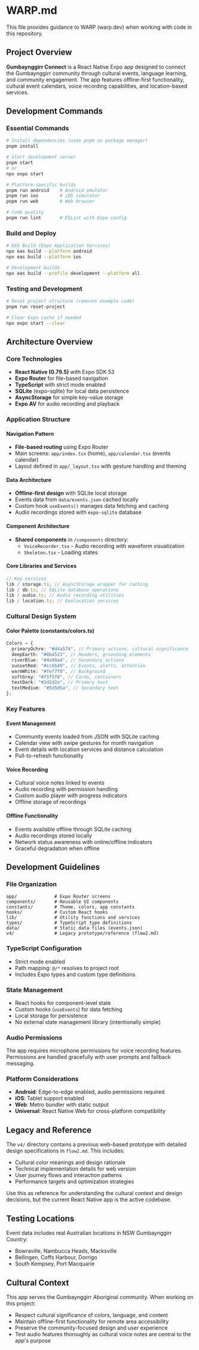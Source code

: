 # WARP.md

This file provides guidance to WARP (warp.dev) when working with code in this repository.

## Project Overview

**Gumbaynggirr Connect** is a React Native Expo app designed to connect the Gumbaynggirr community through cultural events, language learning, and community engagement. The app features offline-first functionality, cultural event calendars, voice recording capabilities, and location-based services.

## Development Commands

### Essential Commands

```bash
# Install dependencies (uses pnpm as package manager)
pnpm install

# Start development server
pnpm start
# or
npx expo start

# Platform-specific builds
pnpm run android    # Android emulator
pnpm run ios        # iOS simulator
pnpm run web        # Web browser

# Code quality
pnpm run lint       # ESLint with Expo config
```

### Build and Deploy

```bash
# EAS Build (Expo Application Services)
npx eas build --platform android
npx eas build --platform ios

# Development builds
npx eas build --profile development --platform all
```

### Testing and Development

```bash
# Reset project structure (removes example code)
pnpm run reset-project

# Clear Expo cache if needed
npx expo start --clear
```

## Architecture Overview

### Core Technologies

- **React Native (0.79.5)** with Expo SDK 53
- **Expo Router** for file-based navigation
- **TypeScript** with strict mode enabled
- **SQLite** (expo-sqlite) for local data persistence
- **AsyncStorage** for simple key-value storage
- **Expo AV** for audio recording and playback

### Application Structure

#### Navigation Pattern

- **File-based routing** using Expo Router
- Main screens: `app/index.tsx` (home), `app/calendar.tsx` (events calendar)
- Layout defined in `app/_layout.tsx` with gesture handling and theming

#### Data Architecture

- **Offline-first design** with SQLite local storage
- Events data from `data/events.json` cached locally
- Custom hook `useEvents()` manages data fetching and caching
- Audio recordings stored with `expo-sqlite` database

#### Component Architecture

- **Shared components** in `/components` directory:
  - `VoiceRecorder.tsx` - Audio recording with waveform visualization
  - `Skeleton.tsx` - Loading states

#### Core Libraries and Services

```typescript
// Key services
lib / storage.ts; // AsyncStorage wrapper for caching
lib / db.ts; // SQLite database operations
lib / audio.ts; // Audio recording utilities
lib / location.ts; // Geolocation services
```

### Cultural Design System

#### Color Palette (constants/colors.ts)

```typescript
Colors = {
  primaryOchre: "#d4a574", // Primary actions, cultural significance
  deepEarth: "#8b4513", // Headers, grounding elements
  riverBlue: "#4a90a4", // Secondary actions
  sunsetRed: "#cc6b49", // Events, alerts, attention
  warmWhite: "#fef7f0", // Background
  softGrey: "#f5f5f0", // Cards, containers
  textDark: "#2d2d2a", // Primary text
  textMedium: "#5d5d5a", // Secondary text
};
```

### Key Features

#### Event Management

- Community events loaded from JSON with SQLite caching
- Calendar view with swipe gestures for month navigation
- Event details with location services and distance calculation
- Pull-to-refresh functionality

#### Voice Recording

- Cultural voice notes linked to events
- Audio recording with permission handling
- Custom audio player with progress indicators
- Offline storage of recordings

#### Offline Functionality

- Events available offline through SQLite caching
- Audio recordings stored locally
- Network status awareness with online/offline indicators
- Graceful degradation when offline

## Development Guidelines

### File Organization

```
app/              # Expo Router screens
components/       # Reusable UI components
constants/        # Theme, colors, app constants
hooks/            # Custom React hooks
lib/              # Utility functions and services
types/            # TypeScript type definitions
data/             # Static data files (events.json)
v4/               # Legacy prototype/reference (flow2.md)
```

### TypeScript Configuration

- Strict mode enabled
- Path mapping: `@/*` resolves to project root
- Includes Expo types and custom type definitions

### State Management

- React hooks for component-level state
- Custom hooks (`useEvents`) for data fetching
- Local storage for persistence
- No external state management library (intentionally simple)

### Audio Permissions

The app requires microphone permissions for voice recording features. Permissions are handled gracefully with user prompts and fallback messaging.

### Platform Considerations

- **Android**: Edge-to-edge enabled, audio permissions required
- **iOS**: Tablet support enabled
- **Web**: Metro bundler with static output
- **Universal**: React Native Web for cross-platform compatibility

## Legacy and Reference

The `v4/` directory contains a previous web-based prototype with detailed design specifications in `flow2.md`. This includes:

- Cultural color meanings and design rationale
- Technical implementation details for web version
- User journey flows and interaction patterns
- Performance targets and optimization strategies

Use this as reference for understanding the cultural context and design decisions, but the current React Native app is the active codebase.

## Testing Locations

Event data includes real Australian locations in NSW Gumbaynggirr Country:

- Bowraville, Nambucca Heads, Macksville
- Bellingen, Coffs Harbour, Dorrigo
- South Kempsey, Port Macquarie

## Cultural Context

This app serves the Gumbaynggirr Aboriginal community. When working on this project:

- Respect cultural significance of colors, language, and content
- Maintain offline-first functionality for remote area accessibility
- Preserve the community-focused design and user experience
- Test audio features thoroughly as cultural voice notes are central to the app's purpose
